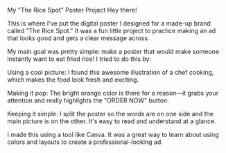 My "The Rice Spot" Poster Project
Hey there!

This is where I've put the digital poster I designed for a made-up brand called "The Rice Spot." It was a fun little project to practice making an ad that looks good and gets a clear message across.

My main goal was pretty simple: make a poster that would make someone instantly want to eat fried rice! I tried to do this by:

Using a cool picture: I found this awesome illustration of a chef cooking, which makes the food look fresh and exciting.

Making it pop: The bright orange color is there for a reason—it grabs your attention and really highlights the "ORDER NOW" button.

Keeping it simple: I split the poster so the words are on one side and the main picture is on the other. It's easy to read and understand at a glance.

I made this using a tool like Canva. It was a great way to learn about using colors and layouts to create a professional-looking ad.

